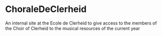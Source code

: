 # ChoraleDeClerheid
 An internal site at the Ecole de Clerheid to give access to the members of the Choir of Clerheid to the musical resources of the current year
